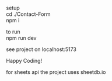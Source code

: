 setup <br>
cd ./Contact-Form <br>
npm i <br>

to run <br>
npm run dev <br>

see project on localhost:5173 <br>

Happy Coding! <br>

for sheets api the project uses sheetdb.io



